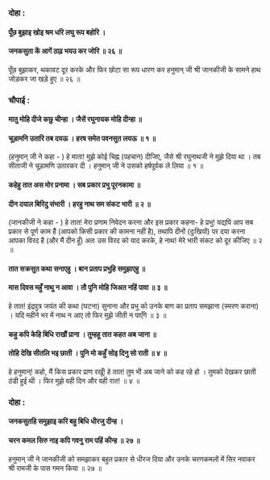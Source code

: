 ### दोहा :

#### पूँछ बुझाइ खोइ श्रम धरि लघु रूप बहोरि ।
#### जनकसुता कें आगें ठाढ़ भयउ कर जोरि ॥ २६ ॥

पूँछ बुझाकर, थकावट दूर करके और फिर छोटा सा रूप धारण कर हनुमान् जी श्री जानकीजी के सामने हाथ जोड़कर जा खड़े हुए ॥ २६ ॥

### चौपाई :

#### मातु मोहि दीजे कछु चीन्हा । जैसें रघुनायक मोहि दीन्हा ॥
#### चूड़ामनि उतारि तब दयऊ । हरष समेत पवनसुत लयऊ ॥ १ ॥

(हनुमान् जी ने कहा - ) हे माता! मुझे कोई चिह्न (पहचान) दीजिए, जैसे श्री रघुनाथजी ने मुझे दिया था । तब सीताजी ने चूड़ामणि उतारकर दी । हनुमान् जी ने उसको हर्षपूर्वक ले लिया ॥ १ ॥

#### कहेहु तात अस मोर प्रनामा । सब प्रकार प्रभु पूरनकामा ॥
#### दीन दयाल बिरिदु संभारी । हरहु नाथ सम संकट भारी ॥ २ ॥

(जानकीजी ने कहा - ) हे तात! मेरा प्रणाम निवेदन करना और इस प्रकार कहना- हे प्रभु! यद्यपि आप सब प्रकार से पूर्ण काम हैं (आपको किसी प्रकार की कामना नहीं है), तथापि दीनों (दुःखियों) पर दया करना आपका विरद है (और मैं दीन हूँ) अतः उस विरद को याद करके, हे नाथ! मेरे भारी संकट को दूर कीजिए ॥ २ ॥

#### तात सक्रसुत कथा सनाएहु । बान प्रताप प्रभुहि समुझाएहु ॥
#### मास दिवस महुँ नाथु न आवा । तौ पुनि मोहि जिअत नहिं पावा ॥ ३ ॥

हे तात! इंद्रपुत्र जयंत की कथा (घटना) सुनाना और प्रभु को उनके बाण का प्रताप समझाना (स्मरण कराना) । यदि महीने भर में नाथ न आए तो फिर मुझे जीती न पाएँगे ॥ ३ ॥

#### कहु कपि केहि बिधि राखौं प्राना । तुम्हहू तात कहत अब जाना ॥
#### तोहि देखि सीतलि भइ छाती । पुनि मो कहुँ सोइ दिनु सो राती ॥ ४ ॥

हे हनुमान्! कहो, मैं किस प्रकार प्राण रखूँ! हे तात! तुम भी अब जाने को कह रहे हो । तुमको देखकर छाती ठंडी हुई थी । फिर मुझे वही दिन और वही रात! ॥ ४ ॥

### दोहा :

#### जनकसुतहि समुझाइ करि बहु बिधि धीरजु दीन्ह ।
#### चरन कमल सिरु नाइ कपि गवनु राम पहिं कीन्ह ॥ २७ ॥

हनुमान् जी ने जानकीजी को समझाकर बहुत प्रकार से धीरज दिया और उनके चरणकमलों में सिर नवाकर श्री रामजी के पास गमन किया ॥ २७ ॥